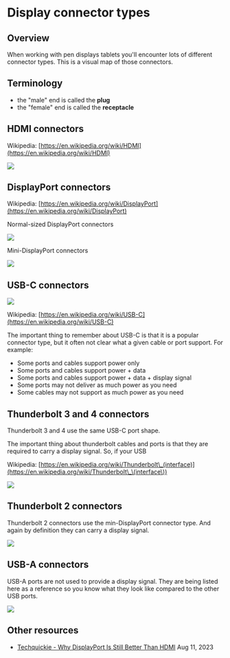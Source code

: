 # Display connector types

## Overview

When working with pen displays tablets you'll encounter lots of different connector types. This is a visual map of those connectors.

## Terminology

* the "male" end is called the **plug**
* the "female" end is called the **receptacle**

## HDMI connectors

Wikipedia: [https://en.wikipedia.org/wiki/HDMI](https://en.wikipedia.org/wiki/HDMI)

![](<../../.gitbook/assets/image (1).jpg>)

## DisplayPort connectors



Wikipedia: [https://en.wikipedia.org/wiki/DisplayPort](https://en.wikipedia.org/wiki/DisplayPort)

Normal-sized DisplayPort connectors

![](../../.gitbook/assets/DisplayPort\_connectors.jpg)

Mini-DisplayPort connectors

![](../../.gitbook/assets/minidisplayport\_connectors.webp)

## USB-C connectors

![](<../../.gitbook/assets/usb-c connectors.jpg>)

Wikipedia: [https://en.wikipedia.org/wiki/USB-C](https://en.wikipedia.org/wiki/USB-C)

The important thing to remember about USB-C is that it is a popular connector type, but it often not clear what a given cable or port support. For example:

* Some ports and cables support power only
* Some ports and cables support power + data
* Some ports and cables support power + data + display signal
* Some ports may not deliver as much power as you need
* Some cables may not support as much power as you need

## Thunderbolt 3 and 4 connectors

Thunderbolt 3 and 4 use the same USB-C port shape.&#x20;

The important thing about thunderbolt cables and ports is that they are required to carry a display signal. So, if your USB

Wikipedia: [https://en.wikipedia.org/wiki/Thunderbolt\_(interface)](https://en.wikipedia.org/wiki/Thunderbolt\_\(interface\))

![](../../.gitbook/assets/thunderbolt34.jpg)

## Thunderbolt 2 connectors

Thunderbolt 2 connectors use the min-DisplayPort connector type. And again by definition they can carry a display signal.

![](../../.gitbook/assets/thunderbolt2.jpg)

## USB-A connectors

USB-A ports are not used to provide a display signal. They are being listed here as a reference so you know what they look like compared to the other USB ports.

![](../../.gitbook/assets/usba\_connectors.jpg)

## Other resources

* [Techquickie - Why DisplayPort Is Still Better Than HDMI](https://www.youtube.com/watch?v=qr-ACsQ1BXA) Aug 11, 2023
